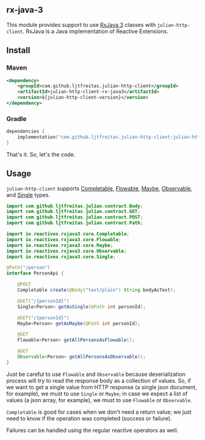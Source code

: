 ## rx-java-3

This module provides support to use [RxJava 3](https://github.com/ReactiveX/RxJava) classes with `julian-http-client`. RxJava is a Java implementation of Reactive Extensions.

## Install

### Maven
```xml
<dependency>
    <groupId>com.github.ljtfreitas.julian-http-client</groupId>
    <artifactId>julian-http-client-rx-java3</artifactId>
    <version>${julian-http-client-version}</version>
</dependency>
```

### Gradle
```kotlin
dependencies {
    implementation("com.github.ljtfreitas.julian-http-client:julian-http-client-rx-java3:$julianHttpClientVersion")
}
```

That's it. So, let's the code.

## Usage

`julian-http-client` supports [Completable](http://reactivex.io/RxJava/3.x/javadoc/io/reactivex/rxjava3/core/Completable.html), [Flowable](http://reactivex.io/RxJava/3.x/javadoc/io/reactivex/rxjava3/core/Flowable.html), [Maybe](http://reactivex.io/RxJava/3.x/javadoc/io/reactivex/rxjava3/core/Maybe.html), [Observable](http://reactivex.io/RxJava/3.x/javadoc/io/reactivex/rxjava3/core/Observable.html), and [Single](http://reactivex.io/RxJava/3.x/javadoc/io/reactivex/rxjava3/core/Single.html) types. 

```java
import com.github.ljtfreitas.julian.contract.Body;
import com.github.ljtfreitas.julian.contract.GET;
import com.github.ljtfreitas.julian.contract.POST;
import com.github.ljtfreitas.julian.contract.Path;

import io.reactivex.rxjava3.core.Completable;
import io.reactivex.rxjava3.core.Flowable;
import io.reactivex.rxjava3.core.Maybe;
import io.reactivex.rxjava3.core.Observable;
import io.reactivex.rxjava3.core.Single;

@Path("/person")
interface PersonApi {

    @POST
    Completable create(@Body("text/plain") String bodyAsText);

    @GET("/{personId}")
    Single<Person> getAsSingle(@Path int personId);

    @GET("/{personId}")
    Maybe<Person> getAsMaybe(@Path int personId);

    @GET
    Flowable<Person> getAllPersonsAsFlowable();

    @GET
    Observable<Person> getAllPersonsAsObservable();
}
```

Just be careful to use `Flowable` and `Observable` because deserialization process will try to read the response body as a collection of values. So, if we want to get a single value from HTTP response (a single json document, for example), we must to use `Single` or `Maybe`; in case we expect a list of values (a json array, for example), we must to use `Flowable` or `Observable`.

`Completable` is good for cases when we don't need a return value; we just need to know if the operation was completed (success or failure).

Failures can be handled using the regular reactive operators as well.